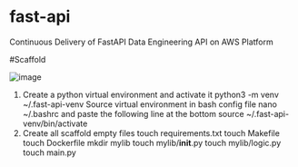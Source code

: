 # fast-api
Continuous Delivery of FastAPI Data Engineering API on AWS Platform

#Scaffold

![image](https://github.com/user-attachments/assets/289c1a70-2b29-448d-9b98-f38ee1b58184)

1. Create a python virtual environment and activate it
    python3 -m venv ~/.fast-api-venv
    Source virtual environment in bash config file
    nano ~/.bashrc
    and paste the following line at the bottom
    source ~/.fast-api-venv/bin/activate
2. Create all scaffold empty files
    touch requirements.txt
    touch Makefile
    touch Dockerfile
    mkdir mylib
    touch mylib/__init__.py
    touch mylib/logic.py
    touch main.py